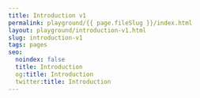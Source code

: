 ```yaml
---
title: Introduction v1
permalink: playground/{{ page.fileSlug }}/index.html
layout: playground/introduction-v1.html
slug: introduction-v1
tags: pages
seo:
  noindex: false
  title: Introduction
  og:title: Introduction
  twitter:title: Introduction
---
```



